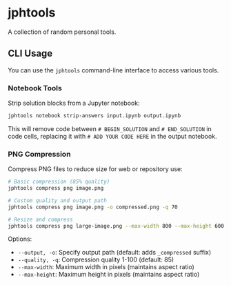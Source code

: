 # jphtools

A collection of random personal tools.

## CLI Usage

You can use the `jphtools` command-line interface to access various tools.

### Notebook Tools

Strip solution blocks from a Jupyter notebook:

```sh
jphtools notebook strip-answers input.ipynb output.ipynb
```

This will remove code between `# BEGIN_SOLUTION` and `# END_SOLUTION` in code cells, replacing it with `# ADD YOUR CODE HERE` in the output notebook.

### PNG Compression

Compress PNG files to reduce size for web or repository use:

```sh
# Basic compression (85% quality)
jphtools compress png image.png

# Custom quality and output path
jphtools compress png image.png -o compressed.png -q 70

# Resize and compress
jphtools compress png large-image.png --max-width 800 --max-height 600
```

Options:
- `--output, -o`: Specify output path (default: adds `_compressed` suffix)
- `--quality, -q`: Compression quality 1-100 (default: 85)
- `--max-width`: Maximum width in pixels (maintains aspect ratio)
- `--max-height`: Maximum height in pixels (maintains aspect ratio)

